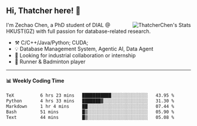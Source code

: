 ## Hi, Thatcher here! :wave:

<img align="right" src="https://github-readme-stats.vercel.app/api?username=thatcherchen&title_color=333&text_color=777" alt="ThatcherChen's Stats" >

I'm Zechao Chen, a PhD student of DIAL @ HKUST(GZ) with full passion for database-related research.

- :hammer_and_pick:  C/C++/Java/Python; CUDA;
- :bulb:  Database Management System, Agentic AI, Data Agent
- :telescope:  Looking for industrial collaboration or internship
- :seedling:  Runner & Badminton player

---

#### :bar_chart: Weekly Coding Time

<!--START_SECTION:waka-->

```txt
TeX          6 hrs 23 mins   ███████████░░░░░░░░░░░░░░   43.95 %
Python       4 hrs 33 mins   ███████▓░░░░░░░░░░░░░░░░░   31.30 %
Markdown     1 hr 4 mins     ██░░░░░░░░░░░░░░░░░░░░░░░   07.44 %
Bash         51 mins         █▒░░░░░░░░░░░░░░░░░░░░░░░   05.90 %
Text         44 mins         █▒░░░░░░░░░░░░░░░░░░░░░░░   05.08 %
```

<!--END_SECTION:waka-->
